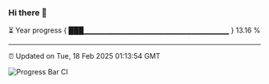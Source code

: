 ### Hi there 👋

⏳ Year progress { ███▁▁▁▁▁▁▁▁▁▁▁▁▁▁▁▁▁▁▁▁▁▁▁▁▁▁▁ } 13.16 %

---

⏰ Updated on Tue, 18 Feb 2025 01:13:54 GMT

![Progress Bar CI](https://github.com/JuvenileQ/Progress-Bar-CI/workflows/main/badge.svg)
